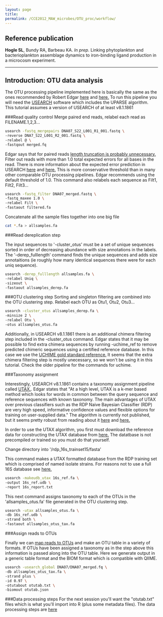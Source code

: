 ```yaml
---
layout: page
title: 
permalink: /CCE2012_MAW_microbes/OTU_proc/workflow/
---
```


## Reference publication

__Hogle SL__, Bundy RA, Barbeau KA. _In prep._ Linking phytoplankton and bacterioplankton assemblage dynamics to iron-binding ligand production in a microcosm experiment. 
___


## Introduction: OTU data analysis
The OTU processing pipeline implemented here is basically the same as the ones recommended by Robert Edgar [here](http://drive5.com/usearch/manual/uparse_pipeline.html) and [here.](http://drive5.com/usearch/manual/upp_ill_pe.html) To run this pipeline you will need the [USEARCH](http://www.drive5.com/usearch/download.html) software which includes the UPARSE algorithm. This tutorial assumes a version of USEARCH of at least v8.1.1861

###Read quality control
Merge paired end reads, relabel each read as FILENAME.1,2,3...

```bash
usearch -fastq_mergepairs DNA07_S22_L001_R1_001.fastq \
-reverse DNA7_S22_L001_R2_001.fastq \
-relabel @ \
-fastqout merged.fq
```


Edgar says that for paired reads [length truncation is probably unnecessary.](http://drive5.com/usearch/manual/upp_readprep.html) Filter out reads with more than 1.0 total expected errors for all bases in the read. There is more information about the expected error prediction in USEARCH [here](http://drive5.com/usearch/manual/exp_errs.html) and [here.](http://bioinformatics.oxfordjournals.org/content/31/21/3476) This is more conservative threshold than in many other comparable OTU processing pipelines. Edgar recommends using the default threshold of 1.0. This command also relabels each sequence as Filt1, Filt2, Filt3...

```bash
usearch -fastq_filter DNA07_merged.fastq \
-fastq_maxee 1.0 \
-relabel Filt \
-fastaout filtered.fa
```

Concatenate all the sample files together into one big file

```bash
cat *.fa > allsamples.fa
```

###Read dereplication step

The input sequences to '-cluster\_otus' must be a set of unique sequences sorted in order of decreasing abundance with size annotations in the labels. The '-derep_fulllength' command finds the unique sequences and adds size annotaitions (ie roughly how many identical sequences there were for each uniq sequence).

```bash
usearch -derep_fulllength allsamples.fa \ 
-relabel Uniq \
-sizeout \ 
-fastaout allsamples_derep.fa
```

###OTU clustering step
Sorting and singleton filtering are combined into the OTU clustering step. Relabel each OTU as Otu1, Otu2, Otu3...

```bash
usearch -cluster_otus allsamples_derep.fa \
-minsize 2 \
-relabel Otu \
-otus allsamples_otus.fa
```

Additionally, in USEARCH v8.1.1861 there is an additional chimera filtering step included in the -cluster_otus command. Edgar states that it may be possible to find extra chimera sequences by running -uchime_ref to remove predicted chimeric sequences using a certified reference database. In this case we use the [UCHIME gold standard reference.](http://www.mothur.org/w/images/2/21/Greengenes.gold.alignment.zip) It seems that the extra chimera filtering step is mostly unecessary, so we won't be using it in this tutorial. Check the older pipeline for the commands for uchime.

###Taxonomy assignment

Interestingly, USEARCH v8.1.1861 contains a taxonomy assignment pipeline called [UTAX.](http://drive5.com/usearch/manual/utax_algo.html). Edgar states that "At a high level, UTAX is a k-mer based method which looks for words in common between the query sequence and reference sequences with known taxonomy. The main advantages of UTAX over previous classifiers such as the RDP Naive Bayesian Classifier (RDP) are very high speed, informative confidence values and flexible options for training on user-supplied data." The algorithm is currently not published, but it seems pretty robust from reading about it [here](http://drive5.com/usearch/manual/taxonomy_validation.html) and [here.](http://drive5.com/usearch/manual/tax_train.html)

In order to use the UTAX algorithm, you first must download the reference data for constructing the UTAX database from [here.](http://drive5.com/usearch/manual/utax_downloads.html) The datatbase is not precompiled or trained so you must do that yourself. 

Change directory into  '/rdp\_16s\_trainset15/fasta'

This command makes a UTAX formatted database from the RDP training set which is comprised of named isolate strains. For reasons not to use a full 16S database see [here.](http://drive5.com/usearch/manual/faq_utax_largedb.html)

```bash
usearch -makeudb_utax 16s_ref.fa \
-output 16s_ref.udb \
-report 16s_report.txt
```

This next command assigns taxonomy to each of the OTUs in the 'allsamples_otus.fa' file generated in the OTU clustering step.

```bash
usearch -utax allsamples_otus.fa \
-db 16s_ref.udb \
-strand both \
-fastaout allsamples_otus_tax.fa
```

###Assign reads to OTUs

Finally we can [map reads to OTUs](http://drive5.com/usearch/manual/mapreadstootus.html) and make an OTU table in a variety of formats. If OTUs have been assigned a taxonomy as in the step above this information is passed along into the OTU table. Here we generate output in a generic table format and the BIOM format which is compatible with QIIME.

```bash
usearch -usearch_global DNAO7/DNA07_merged.fq \
-db allsamples_otus_tax.fa \
-strand plus \
-id 0.97 \
-otutabout otutab.txt \
-biomout otutab.json
```

###Data processing steps
For the next session you'll want the "otutab.txt" files which is what you'll import into R (plus some metadata files). The data processing steps are [here](/CCE2012_MAW_microbes/data_analysis/workflow)
